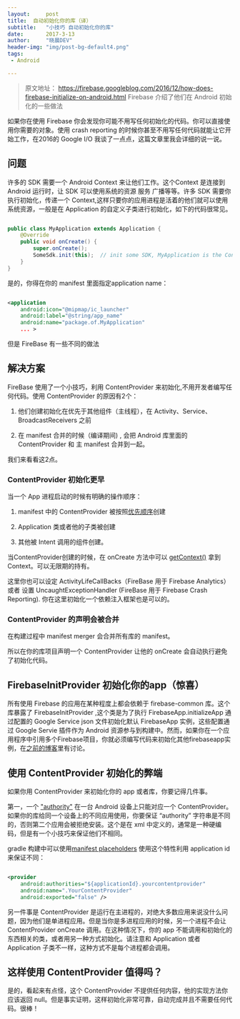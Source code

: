 ```yaml
---
layout: 	post
title: 	自动初始化你的库（译）
subtitle: 	"小技巧 自动初始化你的库"
date:       2017-3-13
author:     "晓晨DEV"
header-img: "img/post-bg-default4.png"
tags:
 - Android

---
```


> 原文地址：
> https://firebase.googleblog.com/2016/12/how-does-firebase-initialize-on-android.html
> Firebase 介绍了他们在 Android 初始化的一些做法


如果你在使用 Firebase 你会发现你可能不用写任何初始化的代码。你可以直接使用你需要的对象。使用 crash reporting 的时候你甚至不用写任何代码就能让它开始工作，在2016的 Google I/O 我谈了一点点，这篇文章里我会详细的说一说。

## 问题

许多的 SDK 需要一个 Android Context 来让他们工作。这个Context 是连接到 Android 运行时，让 SDK 可以使用系统的资源 服务 广播等等。许多 SDK 需要你执行初始化，传递一个 Context,这样只要你的应用进程是活着的他们就可以使用系统资源，一般是在 Application 的自定义子类进行初始化，如下的代码很常见。

```java

public class MyApplication extends Application {
    @Override
    public void onCreate() {
        super.onCreate();
        SomeSdk.init(this);  // init some SDK, MyApplication is the Context
    }
}

```

是的，你得在你的 manifest 里面指定application name：

```xml

<application
    android:icon="@mipmap/ic_launcher"
    android:label="@string/app_name"
    android:name="package.of.MyApplication"
    ... >

```

但是 FireBase 有一些不同的做法

## 解决方案

FireBase 使用了一个小技巧，利用 ContentProvider 来初始化,不用开发者编写任何代码。使用 ContentProvider 的原因有2个：

  1. 他们创建初始化在优先于其他组件（主线程），在 Activity、Service、BroadcastReceivers 之前
  

  2. 在 manifest 合并的时候（编译期间) , 会把 Android 库里面的 ContentProvider 和 主 manifest 合并到一起。
  
我们来看看这2点。

### ContentProvider 初始化更早

当一个 App 进程启动的时候有明确的操作顺序：
  
  1. manifest 中的 ContentProvider 被按照[优先顺序](https://developer.android.com/guide/topics/manifest/provider-element.html#init)创建
  
  2. Application 类或者他的子类被创建
  
  3. 其他被 Intent 调用的组件创建。
  
当ContentProvider创建的时候，在 onCreate 方法中可以 [getContext()](https://developer.android.com/reference/android/content/ContentProvider.html#getContext()) 拿到Context。可以无限期的持有。

这里你也可以设定 ActivityLifeCallBacks（FireBase 用于 Firebase Analytics）或者 设置 UncaughtExceptionHandler (FireBase 用于 Firebase Crash Reporting). 你在这里初始化一个依赖注入框架也是可以的。

### ContentProvider 的声明会被合并

在构建过程中 manifest merger 会合并所有库的 manifest。

所以在你的库项目声明一个 ContentProvider 让他的 onCreate 会自动执行避免了初始化代码。

## FirebaseInitProvider 初始化你的app（惊喜）

所有使用 Firebase 的应用在某种程度上都会依赖于 firebase-common 库。这个库暴露了 FirebaseInitProvider ,这个类是为了执行 FirebaseApp.initializeApp 通过配置的 Google Service json 文件初始化默认 FirebaseApp 实例，这些配置通过 Google Servie 插件作为 Android 资源参与到构建中。然而，如果你在一个应用程序中引用多个Firebase项目，你就必须编写代码来初始化其他firebaseapp实例，在[之前的博客](https://firebase.googleblog.com/2016/12/working-with-multiple-firebase-projects-in-an-android-app.html)里有讨论。

## 使用 ContentProvider 初始化的弊端

如果你用 ContentProvider 来初始化你的 app 或者库，你要记得几件事。

第一，一个 ["authority"](https://developer.android.com/guide/topics/manifest/provider-element.html#auth) 在一台 Android 设备上只能对应一个 ContentProvider。如果你的库给同一个设备上的不同应用使用，你要保证 “authority” 字符串是不同的，否则第二个应用会被拒绝安装。这个是在 xml 中定义的，通常是一种硬编码，但是有一个小技巧来保证他们不相同。

gradle 构建中可以使用[manifest placeholders](https://developer.android.com/studio/build/manifest-build-variables.html) 使用这个特性利用 application id 来保证不同：

```xml

<provider
    android:authorities="${applicationId}.yourcontentprovider"
    android:name=".YourContentProvider"
    android:exported="false" />

```

另一件事是 ContentProvider 是运行在主进程的，对绝大多数应用来说没什么问题，因为他们是单进程应用。但是当你是多进程应用的时候，另一个进程不会让 ContentProvider onCreate 调用。在这种情况下，你的 app 不能调用和初始化的东西相关的类，或者用另一种方式初始化。请注意和 Application 或者 Application 子类不一样，这种方式不是每个进程都会调用。


## 这样使用 ContentProvider 值得吗？

是的，看起来有点怪，这个 ContentProvider 不提供任何内容，他的实现方法你应该返回 null。但是事实证明，这样初始化非常可靠，自动完成并且不需要任何代码。很棒！